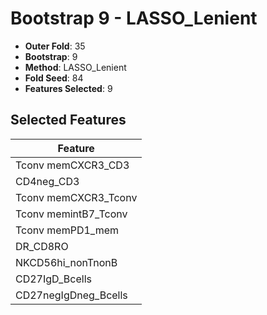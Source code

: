 # Bootstrap 9 - LASSO_Lenient

- **Outer Fold**: 35
- **Bootstrap**: 9
- **Method**: LASSO_Lenient
- **Fold Seed**: 84
- **Features Selected**: 9

## Selected Features

| Feature |
|---------|
| Tconv memCXCR3_CD3 |
| CD4neg_CD3 |
| Tconv memCXCR3_Tconv |
| Tconv memintB7_Tconv |
| Tconv memPD1_mem |
| DR_CD8RO |
| NKCD56hi_nonTnonB |
| CD27IgD_Bcells |
| CD27negIgDneg_Bcells |
